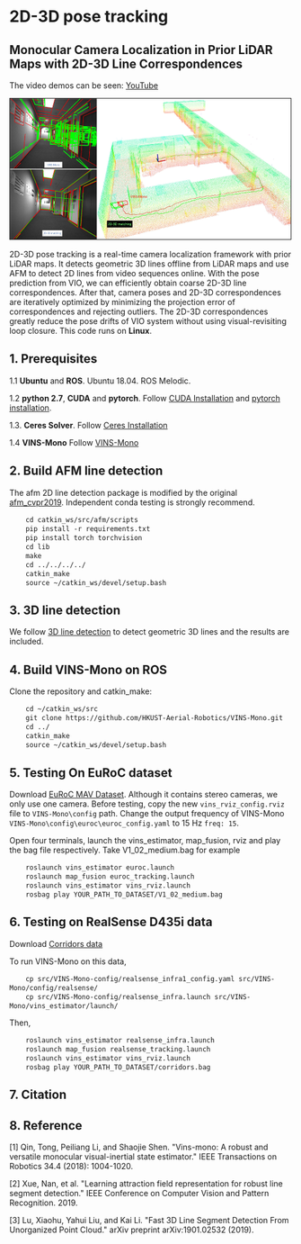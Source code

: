 # 2D-3D pose tracking
## Monocular Camera Localization in Prior LiDAR Maps with 2D-3D Line Correspondences


The video demos can be seen: [YouTube](https://youtu.be/vm8ytRzahXU)

<a href="https://youtu.be/vm8ytRzahXU" target="_blank"><img src="./VINS-Mono-config/result_prev.jpg" 
alt="cla" width="500" height="250" border="1" /></a>

2D-3D pose tracking is a real-time camera localization framework with prior LiDAR maps. It detects geometric 3D lines offline from LiDAR maps and use AFM to detect 2D lines from video sequences online. With the pose prediction from VIO, we can efficiently obtain coarse 2D-3D line correspondences. After that, camera poses and 2D-3D correspondences are iteratively optimized by minimizing the projection error of correspondences and rejecting outliers.  The 2D-3D correspondences greatly reduce the pose drifts of VIO system without using visual-revisiting loop
closure. This code runs on **Linux**. 

## 1. Prerequisites
1.1 **Ubuntu** and **ROS**.
Ubuntu  18.04.
ROS Melodic.

1.2 **python 2.7**, **CUDA** and **pytorch**.
Follow [CUDA Installation](https://docs.nvidia.com/cuda/cuda-installation-guide-linux/index.html) and [pytorch installation](https://pytorch.org/).

1.3. **Ceres Solver**.
Follow [Ceres Installation](http://ceres-solver.org/installation.html)

1.4 **VINS-Mono** Follow [VINS-Mono](https://github.com/HKUST-Aerial-Robotics/VINS-Mono) 

## 2. Build AFM line detection
The afm 2D line detection package is modified by the original [afm_cvpr2019](https://github.com/cherubicXN/afm_cvpr2019). Independent conda testing is strongly recommend. 
```
    cd catkin_ws/src/afm/scripts
    pip install -r requirements.txt
    pip install torch torchvision
    cd lib
    make
    cd ../../../../
    catkin_make
    source ~/catkin_ws/devel/setup.bash
```
## 3. 3D line detection
We follow [3D line detection](https://github.com/xiaohulugo/3DLineDetection) to detect geometric 3D lines and the results are included.

## 4. Build VINS-Mono on ROS
Clone the repository and catkin_make:
```
    cd ~/catkin_ws/src
    git clone https://github.com/HKUST-Aerial-Robotics/VINS-Mono.git
    cd ../
    catkin_make
    source ~/catkin_ws/devel/setup.bash
```

## 5. Testing On EuRoC dataset
Download [EuRoC MAV Dataset](http://projects.asl.ethz.ch/datasets/doku.php?id=kmavvisualinertialdatasets). Although it contains stereo cameras, we only use one camera.
Before testing, copy the new `vins_rviz_config.rviz` file to `VINS-Mono\config` path. Change the output frequency of VINS-Mono `VINS-Mono\config\euroc\euroc_config.yaml` to 15 Hz `freq: 15`. 

Open four terminals, launch the vins_estimator, map_fusion,  rviz and play the bag file respectively. Take V1_02_medium.bag for example
```
    roslaunch vins_estimator euroc.launch 
    roslaunch map_fusion euroc_tracking.launch
    roslaunch vins_estimator vins_rviz.launch
    rosbag play YOUR_PATH_TO_DATASET/V1_02_medium.bag
```

## 6. Testing on RealSense D435i data
Download [Corridors data](https://drive.google.com/file/d/1Ffke-wFpRifmw7nvcwQCreFm1S7fI3XR/view?usp=sharing)

To run VINS-Mono on this data, 
```
    cp src/VINS-Mono-config/realsense_infra1_config.yaml src/VINS-Mono/config/realsense/
    cp src/VINS-Mono-config/realsense_infra.launch src/VINS-Mono/vins_estimator/launch/
```
Then,
```
    roslaunch vins_estimator realsense_infra.launch 
    roslaunch map_fusion realsense_tracking.launch
    roslaunch vins_estimator vins_rviz.launch
    rosbag play YOUR_PATH_TO_DATASET/corridors.bag
```
## 7. Citation

## 8. Reference

[1] Qin, Tong, Peiliang Li, and Shaojie Shen. "Vins-mono: A robust and versatile monocular visual-inertial state estimator." IEEE Transactions on Robotics 34.4 (2018): 1004-1020.

[2] Xue, Nan, et al. "Learning attraction field representation for robust line segment detection." IEEE Conference on Computer Vision and Pattern Recognition. 2019.

[3] Lu, Xiaohu, Yahui Liu, and Kai Li. "Fast 3D Line Segment Detection From Unorganized Point Cloud." arXiv preprint arXiv:1901.02532 (2019).











